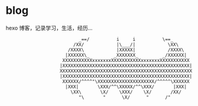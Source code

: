 # blog
hexo 博客，记录学习，生活，经历...





                               _==/          i     i          \==_
                             /XX/            |\___/|            \XX\
                           /XXXX\            |XXXXX|            /XXXX\
                          |XXXXXX\_         _XXXXXXX_         _/XXXXXX|
                         XXXXXXXXXXXxxxxxxxXXXXXXXXXXXxxxxxxxXXXXXXXXXXX
                        |XXXXXXXXXXXXXXXXXXXXXXXXXXXXXXXXXXXXXXXXXXXXXXX|
                        XXXXXXXXXXXXXXXXXXXXXXXXXXXXXXXXXXXXXXXXXXXXXXXXX
                        |XXXXXXXXXXXXXXXXXXXXXXXXXXXXXXXXXXXXXXXXXXXXXXX|
                         XXXXXX/^^^^"\XXXXXXXXXXXXXXXXXXXXX/^^^^^\XXXXXX
                          |XXX|       \XXX/^^\XXXXX/^^\XXX/       |XXX|
                            \XX\       \X/    \XXX/    \X/       /XX/
                               "\       "      \X/      "      /"                                                                                